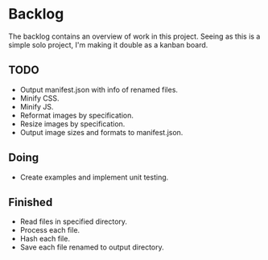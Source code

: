# Backlog
The backlog contains an overview of work in this project. Seeing as this is a simple solo project, I'm making it double as a kanban board.

## TODO
- Output manifest.json with info of renamed files.
- Minify CSS.
- Minify JS.
- Reformat images by specification.
- Resize images by specification.
- Output image sizes and formats to manifest.json.

## Doing
- Create examples and implement unit testing.

## Finished
- Read files in specified directory.
- Process each file.
- Hash each file.
- Save each file renamed to output directory.
